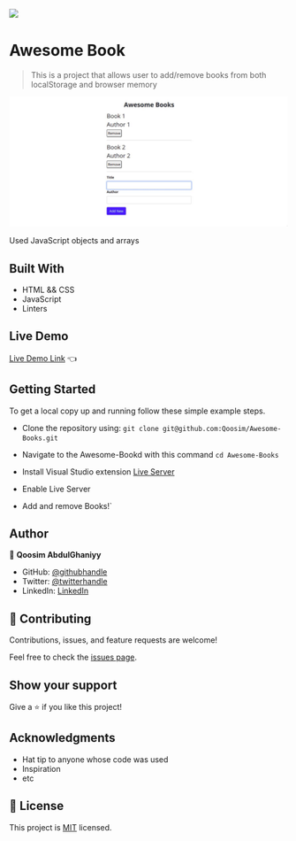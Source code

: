 ![](https://img.shields.io/badge/Microverse-blueviolet)

# Awesome Book

> This is a project that allows user to add/remove books from both localStorage and browser memory 

![screenshot](./awesome_books.jpeg)

Used JavaScript objects and arrays

## Built With

- HTML && CSS
- JavaScript
- Linters

## Live Demo

[Live Demo Link](https://raw.githack.com/Qoosim/Awesome-Books/basic-html/index.html) :point_left:


## Getting Started

To get a local copy up and running follow these simple example steps.

- Clone the repository using:
 ``
    git clone git@github.com:Qoosim/Awesome-Books.git 
`` 
- Navigate to the Awesome-Bookd with this command ``cd Awesome-Books``

- Install Visual Studio extension [Live Server](https://marketplace.visualstudio.com/items?itemName=ritwickdey.LiveServer)

- Enable Live Server

- Add and remove Books!`

## Author

👤 **Qoosim AbdulGhaniyy**

- GitHub: [@githubhandle](https://github.com/Qoosim)
- Twitter: [@twitterhandle](https://twitter.com/qoosim_ayinde)
- LinkedIn: [LinkedIn](https://linkedin.com/in/qoosim)

## 🤝 Contributing

Contributions, issues, and feature requests are welcome!

Feel free to check the [issues page](../../issues/).

## Show your support

Give a ⭐️ if you like this project!

## Acknowledgments

- Hat tip to anyone whose code was used
- Inspiration
- etc

## 📝 License

This project is [MIT](./MIT.md) licensed.
